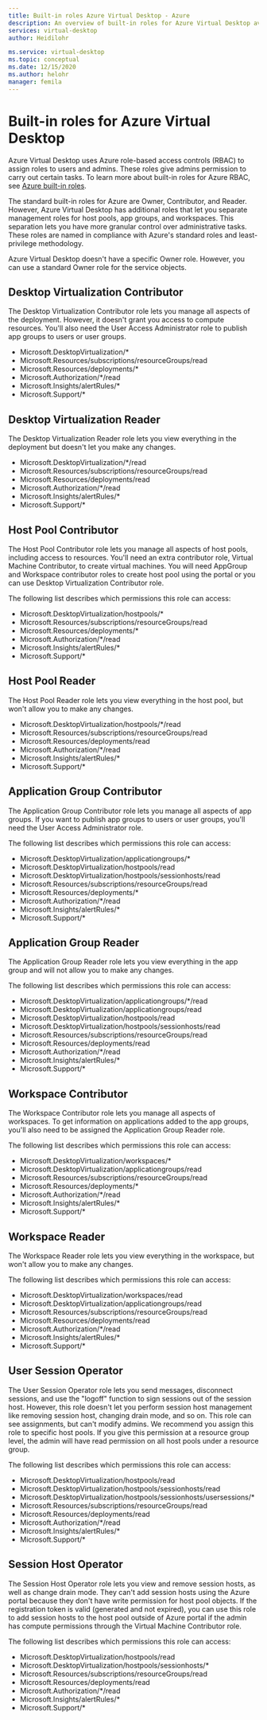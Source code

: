 ```yaml
---
title: Built-in roles Azure Virtual Desktop - Azure
description: An overview of built-in roles for Azure Virtual Desktop available for Azure RBAC.
services: virtual-desktop
author: Heidilohr

ms.service: virtual-desktop
ms.topic: conceptual
ms.date: 12/15/2020
ms.author: helohr
manager: femila
---
```

# Built-in roles for Azure Virtual Desktop

Azure Virtual Desktop uses Azure role-based access controls (RBAC) to assign roles to users and admins. These roles give admins permission to carry out certain tasks. To learn more about built-in roles for Azure RBAC, see [Azure built-in roles](../role-based-access-control/built-in-roles.md).

The standard built-in roles for Azure are Owner, Contributor, and Reader. However, Azure Virtual Desktop has additional roles that let you separate management roles for host pools, app groups, and workspaces. This separation lets you have more granular control over administrative tasks. These roles are named in compliance with Azure's standard roles and least-privilege methodology.

Azure Virtual Desktop doesn't have a specific Owner role. However, you can use a standard Owner role for the service objects.

## Desktop Virtualization Contributor

The Desktop Virtualization Contributor role lets you manage all aspects of the deployment. However, it doesn't grant you access to compute resources. You'll also need the User Access Administrator role to publish app groups to users or user groups.


- Microsoft.DesktopVirtualization/\* 
- Microsoft.Resources/subscriptions/resourceGroups/read
- Microsoft.Resources/deployments/\*
- Microsoft.Authorization/\*/read
- Microsoft.Insights/alertRules/\*
- Microsoft.Support/\*

## Desktop Virtualization Reader

The Desktop Virtualization Reader role lets you view everything in the deployment but doesn't let you make any changes.

- Microsoft.DesktopVirtualization/\*/read
- Microsoft.Resources/subscriptions/resourceGroups/read
- Microsoft.Resources/deployments/read
- Microsoft.Authorization/\*/read
- Microsoft.Insights/alertRules/\*
- Microsoft.Support/\*

## Host Pool Contributor

The Host Pool Contributor role lets you manage all aspects of host pools, including access to resources. You'll need an extra contributor role, Virtual Machine Contributor, to create virtual machines. You will need AppGroup and Workspace contributor roles to create host pool using the portal or you can use Desktop Virtualization Contributor role.

The following list describes which permissions this role can access:

- Microsoft.DesktopVirtualization/hostpools/\*
- Microsoft.Resources/subscriptions/resourceGroups/read
- Microsoft.Resources/deployments/\*
- Microsoft.Authorization/\*/read
- Microsoft.Insights/alertRules/\*
- Microsoft.Support/\*

## Host Pool Reader

The Host Pool Reader role lets you view everything in the host pool, but won't allow you to make any changes.

- Microsoft.DesktopVirtualization/hostpools/\*/read
- Microsoft.Resources/subscriptions/resourceGroups/read
- Microsoft.Resources/deployments/read
- Microsoft.Authorization/\*/read
- Microsoft.Insights/alertRules/\*
- Microsoft.Support/\*

## Application Group Contributor

The Application Group Contributor role lets you manage all aspects of app groups. If you want to publish app groups to users or user groups, you'll need the User Access Administrator role.

The following list describes which permissions this role can access:

- Microsoft.DesktopVirtualization/applicationgroups/\*
- Microsoft.DesktopVirtualization/hostpools/read
- Microsoft.DesktopVirtualization/hostpools/sessionhosts/read
- Microsoft.Resources/subscriptions/resourceGroups/read
- Microsoft.Resources/deployments/\*
- Microsoft.Authorization/\*/read
- Microsoft.Insights/alertRules/\*
- Microsoft.Support/\*

## Application Group Reader

The Application Group Reader role lets you view everything in the app group and will not allow you to make any changes.

The following list describes which permissions this role can access:

- Microsoft.DesktopVirtualization/applicationgroups/\*/read
- Microsoft.DesktopVirtualization/applicationgroups/read
- Microsoft.DesktopVirtualization/hostpools/read
- Microsoft.DesktopVirtualization/hostpools/sessionhosts/read
- Microsoft.Resources/subscriptions/resourceGroups/read
- Microsoft.Resources/deployments/read
- Microsoft.Authorization/\*/read
- Microsoft.Insights/alertRules/\*
- Microsoft.Support/\*

## Workspace Contributor

The Workspace Contributor role lets you manage all aspects of workspaces. To get information on applications added to the app groups, you'll also need to be assigned the Application Group Reader role.

The following list describes which permissions this role can access:

- Microsoft.DesktopVirtualization/workspaces/\*
- Microsoft.DesktopVirtualization/applicationgroups/read
- Microsoft.Resources/subscriptions/resourceGroups/read
- Microsoft.Resources/deployments/\*
- Microsoft.Authorization/\*/read
- Microsoft.Insights/alertRules/\*
- Microsoft.Support/\*

## Workspace Reader

The Workspace Reader role lets you view everything in the workspace, but won't allow you to make any changes.

The following list describes which permissions this role can access:

- Microsoft.DesktopVirtualization/workspaces/read
- Microsoft.DesktopVirtualization/applicationgroups/read
- Microsoft.Resources/subscriptions/resourceGroups/read
- Microsoft.Resources/deployments/read
- Microsoft.Authorization/\*/read
- Microsoft.Insights/alertRules/\*
- Microsoft.Support/\*

## User Session Operator

The User Session Operator role lets you send messages, disconnect sessions, and use the "logoff" function to sign sessions out of the session host. However, this role doesn't let you perform session host management like removing session host, changing drain mode, and so on. This role can see assignments, but can't modify admins. We recommend you assign this role to specific host pools. If you give this permission at a resource group level, the admin will have read permission on all host pools under a resource group.

The following list describes which permissions this role can access:

- Microsoft.DesktopVirtualization/hostpools/read
- Microsoft.DesktopVirtualization/hostpools/sessionhosts/read
- Microsoft.DesktopVirtualization/hostpools/sessionhosts/usersessions/\*
- Microsoft.Resources/subscriptions/resourceGroups/read
- Microsoft.Resources/deployments/read
- Microsoft.Authorization/\*/read
- Microsoft.Insights/alertRules/\*
- Microsoft.Support/\*

## Session Host Operator

The Session Host Operator role lets you view and remove session hosts, as well as change drain mode. They can't add session hosts using the Azure portal because they don't have write permission for host pool objects. If the registration token is valid (generated and not expired), you can use this role to add session hosts to the host pool outside of Azure portal if the admin has compute permissions  through the Virtual Machine Contributor role.

The following list describes which permissions this role can access:

- Microsoft.DesktopVirtualization/hostpools/read
- Microsoft.DesktopVirtualization/hostpools/sessionhosts/\*
- Microsoft.Resources/subscriptions/resourceGroups/read
- Microsoft.Resources/deployments/read
- Microsoft.Authorization/\*/read
- Microsoft.Insights/alertRules/\*
- Microsoft.Support/\*

